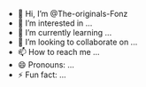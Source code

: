 - 👋 Hi, I’m @The-originals-Fonz
- 👀 I’m interested in ...
- 🌱 I’m currently learning ...
- 💞️ I’m looking to collaborate on ...
- 📫 How to reach me ...
- 😄 Pronouns: ...
- ⚡ Fun fact: ...

<!---
The-originals-Fonz/The-originals-Fonz is a ✨ special ✨ repository because its `README.md` (this file) appears on your GitHub profile.
You can click the Preview link to take a look at your changes.
--->
